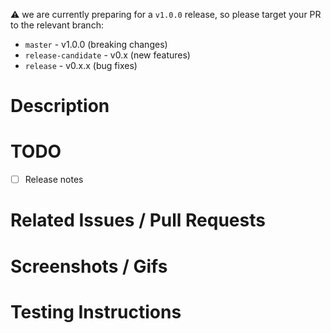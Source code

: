 :warning: we are currently preparing for a `v1.0.0` release, so please target your PR to the relevant branch:

* `master` - v1.0.0 (breaking changes)
* `release-candidate` - v0.x (new features)
* `release` - v0.x.x (bug fixes)

# Description

# TODO
- [ ] Release notes

# Related Issues / Pull Requests

# Screenshots / Gifs

# Testing Instructions
